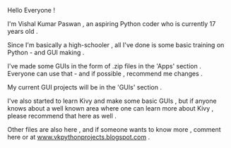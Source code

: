 Hello Everyone !

I'm Vishal Kumar Paswan , an aspiring Python coder who is currently 17 years old . 

Since I'm basically a high-schooler , all I've done is some basic training on Python - and GUI making . 

I've made some GUIs in the form of .zip files in the 'Apps' section . Everyone can use that - and if possible , recommend me changes .

My current GUI projects will be in the 'GUIs' section .

I've also started to learn Kivy and make some basic GUIs , but if anyone knows about a well known area where one can learn more about Kivy , please recommend that here as well .

Other files are also here , and if someone wants to know more , comment here or at www.vkpythonprojects.blogspot.com . 
